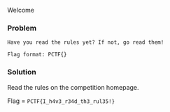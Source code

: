 Welcome


### Problem
```
Have you read the rules yet? If not, go read them!

Flag format: PCTF{}
```

### Solution

Read the rules on the competition homepage.

Flag = `PCTF{I_h4v3_r34d_th3_rul35!}`